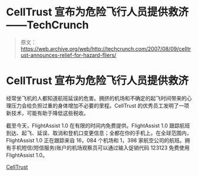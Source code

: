 # CellTrust 宣布为危险飞行人员提供救济——TechCrunch

> 原文：<https://web.archive.org/web/http://techcrunch.com/2007/08/09/celltrust-announces-relief-for-hazard-fliers/>

# CellTrust 宣布为危险飞行人员提供救济

经常坐飞机的人都知道航班延误的危害。拥挤的机场和不确定的起飞时间带来的心理压力会给负担过重的身体增加不必要的里程。CellTrust 的优秀员工发明了一项新技术，可能有助于降低这些税收。

截至今天，FlightAssist 1.0 在有限的时间内免费提供。FlightAssist 1.0 跟踪航班到达、起飞、延误、取消和登机口变更信息；全都在你的手机上。在全球范围内，FlightAssist 1.0 正在跟踪来自 16，084 个机场和 1，398 家航空公司的航班。拥有手机短信(短信服务)账户的机场观察员可以通过输入促销代码 123123 免费使用 FlightAssist 1.0。

[CellTrust](https://web.archive.org/web/20210121023341/http://www.celltrust.com/)